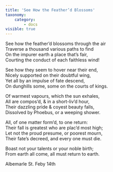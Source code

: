 ```yaml
---
title: 'See How the Feather’d Blossoms'
taxonomy:
    category:
        - docs
visible: true
---
```


See how the feather’d blossoms through the air  
Traverse a thousand various paths to find  
On the impurer earth a place that’s fair,  
Courting the conduct of each faithless wind!  
  
See how they seem to hover near their end,  
Nicely supported on their doubtful wing,  
Yet all by an impulse of fate descend,  
On dunghills some, some on the courts of kings.  
  
Of warmest vapours, which the sun exhales,  
All are compos’d, & in a short-liv’d hour,  
Their dazzling pride & coyest beauty falls,  
Dissolved by Phoebus, or a weeping shower.  
  
All, of one matter form’d, to one return:  
Their fall is greatest who are plac’d most high;  
Let not the proud presume, or poorest mourn,  
Their fate’s decreed, and every one must die.  
  
Boast not your talents or your noble birth;  
From earth all come, all must return to earth.  
  
Albemarle St. Feby 14th